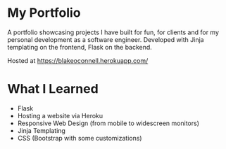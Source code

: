 # My Portfolio
A portfolio showcasing projects I have built for fun, for clients and for my personal development as a software engineer. Developed with Jinja templating on the frontend, Flask on the backend.

Hosted at https://blakeoconnell.herokuapp.com/

# What I Learned
* Flask
* Hosting a website via Heroku
* Responsive Web Design (from mobile to widescreen monitors)
* Jinja Templating
* CSS (Bootstrap with some customizations)
